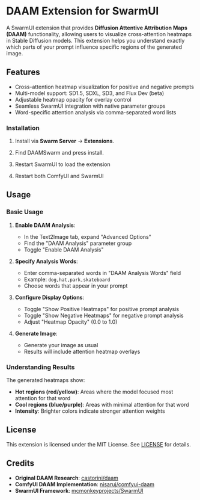 # DAAM Extension for SwarmUI

A SwarmUI extension that provides **Diffusion Attentive Attribution Maps (DAAM)** functionality, allowing users to visualize cross-attention heatmaps in Stable Diffusion models. This extension helps you understand exactly which parts of your prompt influence specific regions of the generated image.

## Features

- Cross-attention heatmap visualization for positive and negative prompts
- Multi-model support: SD1.5, SDXL, SD3, and Flux Dev (beta)  
- Adjustable heatmap opacity for overlay control
- Seamless SwarmUI integration with native parameter groups
- Word-specific attention analysis via comma-separated word lists

### Installation

1. Install via **Swarm Server** -> **Extensions**.

2. Find DAAMSwarm and press install.

3. Restart SwarmUI to load the extension

3. Restart both ComfyUI and SwarmUI

## Usage

### Basic Usage

1. **Enable DAAM Analysis**: 
   - In the Text2Image tab, expand "Advanced Options"
   - Find the "DAAM Analysis" parameter group
   - Toggle "Enable DAAM Analysis"

2. **Specify Analysis Words**:
   - Enter comma-separated words in "DAAM Analysis Words" field
   - Example: `dog,hat,park,skateboard`
   - Choose words that appear in your prompt

3. **Configure Display Options**:
   - Toggle "Show Positive Heatmaps" for positive prompt analysis
   - Toggle "Show Negative Heatmaps" for negative prompt analysis  
   - Adjust "Heatmap Opacity" (0.0 to 1.0)

4. **Generate Image**:
   - Generate your image as usual
   - Results will include attention heatmap overlays

### Understanding Results

The generated heatmaps show:

- **Hot regions (red/yellow)**: Areas where the model focused most attention for that word
- **Cool regions (blue/purple)**: Areas with minimal attention for that word
- **Intensity**: Brighter colors indicate stronger attention weights


## License

This extension is licensed under the MIT License. See [LICENSE](LICENSE) for details.

## Credits

- **Original DAAM Research**: [castorini/daam](https://github.com/castorini/daam)
- **ComfyUI DAAM Implementation**: [nisaruj/comfyui-daam](https://github.com/nisaruj/comfyui-daam)
- **SwarmUI Framework**: [mcmonkeyprojects/SwarmUI](https://github.com/mcmonkeyprojects/SwarmUI)
